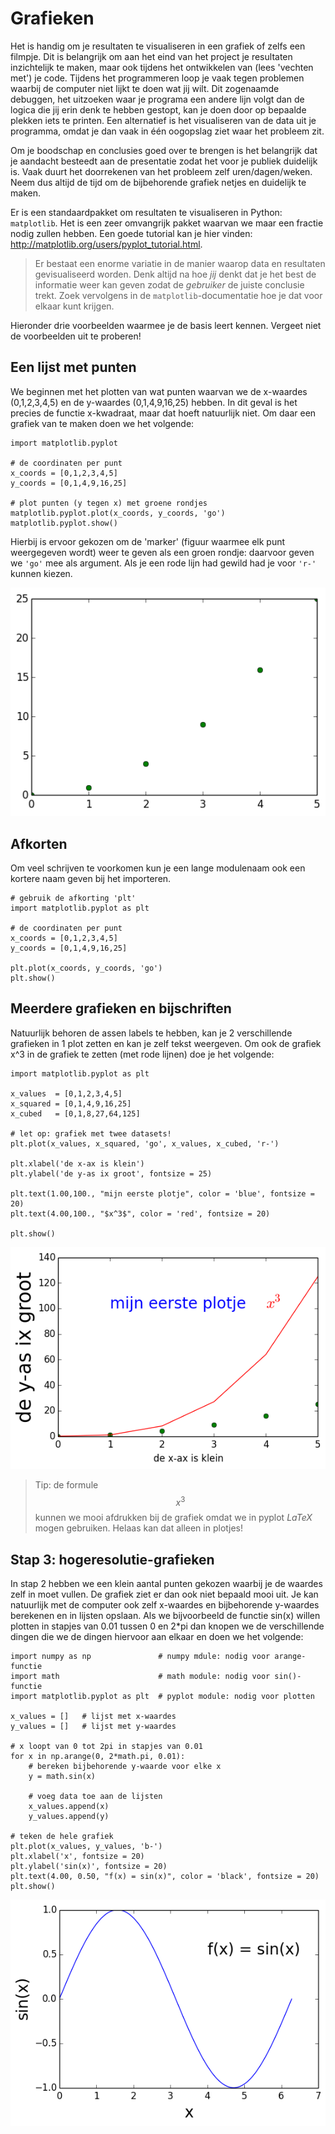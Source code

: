 # Grafieken

Het is handig om je resultaten te visualiseren in een grafiek of zelfs een filmpje. Dit is belangrijk om aan het eind van het project je resultaten inzichtelijk te maken, maar ook tijdens het ontwikkelen van (lees 'vechten met') je code. Tijdens het programmeren loop je vaak tegen problemen waarbij de computer niet lijkt te doen wat jij wilt. Dit zogenaamde debuggen, het uitzoeken waar je programa een andere lijn volgt dan de logica die jij erin denk te hebben gestopt, kan je doen door op bepaalde plekken iets te printen. Een alternatief is het visualiseren van de data uit je programma, omdat je dan vaak in één oogopslag ziet waar het probleem zit.

Om je boodschap en conclusies goed over te brengen is het belangrijk dat je aandacht besteedt aan de presentatie zodat het voor je publiek duidelijk is. Vaak duurt het doorrekenen van het probleem zelf uren/dagen/weken. Neem dus altijd de tijd om de bijbehorende grafiek netjes en duidelijk te maken.

Er is een standaardpakket om resultaten te visualiseren in Python: `matplotlib`. Het is een zeer omvangrijk pakket waarvan we maar een fractie nodig zullen hebben. Een goede tutorial kan je hier vinden: <http://matplotlib.org/users/pyplot_tutorial.html>.

> Er bestaat een enorme variatie in de manier waarop data en resultaten gevisualiseerd worden. Denk altijd na hoe *jij* denkt dat je het best de informatie weer kan geven zodat de *gebruiker* de juiste conclusie trekt. Zoek vervolgens in de `matplotlib`-documentatie hoe je dat voor elkaar kunt krijgen.

Hieronder drie voorbeelden waarmee je de basis leert kennen. Vergeet niet de voorbeelden uit te proberen!

## Een lijst met punten

We beginnen met het plotten van wat punten waarvan we de x-waardes (0,1,2,3,4,5) en de y-waardes (0,1,4,9,16,25) hebben. In dit geval is het precies de functie x-kwadraat, maar dat hoeft natuurlijk niet. Om daar een grafiek van te maken doen we het volgende:

    import matplotlib.pyplot
	
    # de coordinaten per punt
    x_coords = [0,1,2,3,4,5]
    y_coords = [0,1,4,9,16,25]
	
    # plot punten (y tegen x) met groene rondjes
    matplotlib.pyplot.plot(x_coords, y_coords, 'go')
    matplotlib.pyplot.show()

Hierbij is ervoor gekozen om de 'marker' (figuur waarmee elk punt weergegeven wordt) weer te geven als een groen rondje: daarvoor geven we `'go'` mee als argument. Als je een rode lijn had gewild had je voor `'r-'` kunnen kiezen. 

![](plotje1.png)

## Afkorten

Om veel schrijven te voorkomen kun je een lange modulenaam ook een kortere naam geven bij het importeren.

    # gebruik de afkorting 'plt'
    import matplotlib.pyplot as plt
	
    # de coordinaten per punt
    x_coords = [0,1,2,3,4,5]
    y_coords = [0,1,4,9,16,25]
	
    plt.plot(x_coords, y_coords, 'go')
    plt.show()

## Meerdere grafieken en bijschriften

Natuurlijk behoren de assen labels te hebben, kan je 2 verschillende grafieken in 1 plot zetten en kan je zelf tekst weergeven. Om ook de grafiek x^3 in de grafiek te zetten (met rode lijnen) doe je het volgende:

    import matplotlib.pyplot as plt
	
    x_values  = [0,1,2,3,4,5]
    x_squared = [0,1,4,9,16,25]
	x_cubed   = [0,1,8,27,64,125]
	
    # let op: grafiek met twee datasets!
	plt.plot(x_values, x_squared, 'go', x_values, x_cubed, 'r-')
	
	plt.xlabel('de x-ax is klein')
	plt.ylabel('de y-as ix groot', fontsize = 25)
    
	plt.text(1.00,100., "mijn eerste plotje", color = 'blue', fontsize = 20)
	plt.text(4.00,100., "$x^3$", color = 'red', fontsize = 20)
    
	plt.show()

![](plotje2.png)

> Tip: de formule $$x^3$$ kunnen we mooi afdrukken bij de grafiek omdat we in pyplot *LaTeX* mogen gebruiken. Helaas kan dat alleen in plotjes!

## Stap 3: hogeresolutie-grafieken

In stap 2 hebben we een klein aantal punten gekozen waarbij je de waardes 
zelf in moet vullen. De grafiek ziet er dan ook niet bepaald mooi uit. Je kan natuurlijk met de computer ook zelf x-waardes en bijbehorende y-waardes berekenen en in lijsten opslaan. Als we bijvoorbeeld de functie sin(x) willen plotten in stapjes van 0.01 tussen 0 en 2*pi dan knopen we de verschillende dingen die we de dingen hiervoor aan elkaar en doen we het volgende:

    import numpy as np               # numpy mdule: nodig voor arange-functie
    import math                      # math module: nodig voor sin()-functie
    import matplotlib.pyplot as plt  # pyplot module: nodig voor plotten

    x_values = []   # lijst met x-waardes
    y_values = []   # lijst met y-waardes

    # x loopt van 0 tot 2pi in stapjes van 0.01
    for x in np.arange(0, 2*math.pi, 0.01):
        # bereken bijbehorende y-waarde voor elke x
        y = math.sin(x)
        
        # voeg data toe aan de lijsten
        x_values.append(x)
        y_values.append(y)
    
    # teken de hele grafiek
    plt.plot(x_values, y_values, 'b-')
    plt.xlabel('x', fontsize = 20)
    plt.ylabel('sin(x)', fontsize = 20)
    plt.text(4.00, 0.50, "f(x) = sin(x)", color = 'black', fontsize = 20)
    plt.show()

![](plotje3.png)